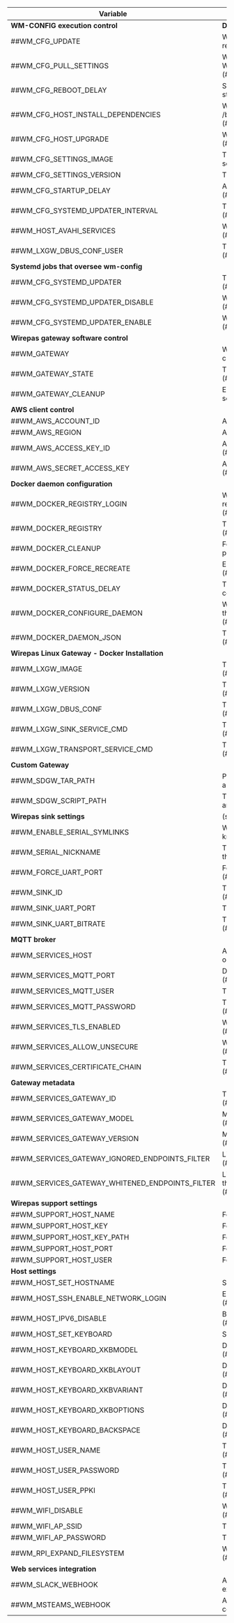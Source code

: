 | **Variable**                                    | **Definition**                                                                                                                                                    |
| ----------------------------------------------- | ----------------------------------------------------------------------------------------------------------------------------------------------------------------- |
| **WM-CONFIG execution control**                 | **Definition**                                                                                                                                                    |
| ##WM_CFG_UPDATE                                 | When *true* the wm-config executable will be updated and the device will reboot (##WM_CFG_UPDATE_DEFAULT)                                                         |
| ##WM_CFG_PULL_SETTINGS                          | When *true* the wm-config will pull a settings image based on the WM_CFG_SETTINGS_IMAGE and WM_CFG_SETTINGS_VERSION (##WM_CFG_PULL_SETTINGS_DEFAULT)              |
| ##WM_CFG_REBOOT_DELAY                           | Sets the amount of seconds to wait before taking an action, such as a status report (##WM_CFG_REBOOT_DELAY_DEFAULT)                                               |
| ##WM_CFG_HOST_INSTALL_DEPENDENCIES              | When *true* the wm-config will run (if present) /boot/wirepas/host_requiremens.sh and /boot/wirepas/requirements.txt (##WM_CFG_HOST_INSTALL_DEPENDENCIES_DEFAULT) |
| ##WM_CFG_HOST_UPGRADE                           | When *true* the wm-config will ensure all host packages are upgraded (##WM_CFG_HOST_UPGRADE_DEFAULT)                                                              |
| ##WM_CFG_SETTINGS_IMAGE                         | The registry and name of the docker image containing the wm-config settings (##WM_CFG_SETTINGS_IMAGE_DEFAULT)                                                     |
| ##WM_CFG_SETTINGS_VERSION                       | The image tag to pull (##WM_CFG_SETTINGS_VERSION_DEFAULT)                                                                                                         |
| ##WM_CFG_STARTUP_DELAY                          | An arbitary amount of seconds to wait for the host to receive an ip (##WM_CFG_STARTUP_DELAY_DEFAULT)                                                              |
| ##WM_CFG_SYSTEMD_UPDATER_INTERVAL               | The amount of seconds between each run of the SYSTEMD job (##WM_CFG_SYSTEMD_UPDATER_INTERVAL_DEFAULT)                                                             |
| ##WM_HOST_AVAHI_SERVICES                        | Where to source avahi services from (##WM_HOST_AVAHI_SERVICES_DEFAULT)                                                                                            |
| ##WM_LXGW_DBUS_CONF_USER                        | The user to give access to the wirepas services over dbus (##WM_LXGW_DBUS_CONF_USER_DEFAULT)                                                                      |
| **Systemd jobs that oversee wm-config**         |                                                                                                                                                                   |
| ##WM_CFG_SYSTEMD_UPDATER                        | The name of the systemd job that monitors the wm-config state (##WM_CFG_SYSTEMD_UPDATER_DEFAULT)                                                                  |
| ##WM_CFG_SYSTEMD_UPDATER_DISABLE                | When *true* the systemd job will be disabled (##WM_CFG_SYSTEMD_UPDATER_DISABLE_DEFAULT)                                                                           |
| ##WM_CFG_SYSTEMD_UPDATER_ENABLE                 | When *true* the systemd job will be enabled and started (##WM_CFG_SYSTEMD_UPDATER_ENABLE_DEFAULT)                                                                 |
| **Wirepas gateway software control**            |                                                                                                                                                                   |
| ##WM_GATEWAY                                    | Which gateway software to use, lxgw or sdgw (eg, bundle installation or custom script execution) (##WM_GATEWAY_DEFAULT)                                           |
| ##WM_GATEWAY_STATE                              | The state of the wm-services (start/stop) (##WM_GATEWAY_STATE_DEFAULT)                                                                                            |
| ##WM_GATEWAY_CLEANUP                            | Ensures that all running services are terminatting before starting the selected gateway services (##WM_GATEWAY_CLEANUP_DEFAULT)                                   |
| **AWS client control**                          |                                                                                                                                                                   |
| ##WM_AWS_ACCOUNT_ID                             | AWS account id tied with the aws client                                                                                                                           |
| ##WM_AWS_REGION                                 | AWS region to use with aws client (##WM_AWS_REGION_DEFAULT)                                                                                                       |
| ##WM_AWS_ACCESS_KEY_ID                          | AWS access key to use with aws client (##WM_AWS_ACCESS_KEY_ID_DEFAULT)                                                                                            |
| ##WM_AWS_SECRET_ACCESS_KEY                      | AWS secret access key to use with the aws client (##WM_AWS_SECRET_ACCESS_KEY_DEFAULT)                                                                             |
| **Docker daemon configuration**                 |                                                                                                                                                                   |
| ##WM_DOCKER_REGISTRY_LOGIN                      | When true, wm-config will authenticate the Docker daemon with a remote registry (support: AWS only) (##WM_DOCKER_REGISTRY_LOGIN_DEFAULT)                          |
| ##WM_DOCKER_REGISTRY                            | The Docker registry from where to pull images (##WM_DOCKER_REGISTRY_DEFAULT)                                                                                      |
| ##WM_DOCKER_CLEANUP                             | Forces a cleanup of all running docker containers and performs a system prune (##WM_DOCKER_CLEANUP_DEFAULT)                                                       |
| ##WM_DOCKER_FORCE_RECREATE                      | Ensures that containers are recreated whenever the services are restored (##WM_DOCKER_FORCE_RECREATE_DEFAULT)                                                     |
| ##WM_DOCKER_STATUS_DELAY                        | The amount of seconds to wait before printing the status of the docker containers (##WM_DOCKER_STATUS_DELAY_DEFAULT)                                              |
| ##WM_DOCKER_CONFIGURE_DAEMON                    | When true, wm-config will attempt to configure the docker dameon with the JSON present in WM_DOCKER_DAEMON_JSON (##WM_DOCKER_CONFIGURE_DAEMON_DEFAULT)            |
| ##WM_DOCKER_DAEMON_JSON                         | The JSON text to configure the docker daemon with (##WM_DOCKER_DAEMON_JSON_DEFAULT)                                                                               |
| **Wirepas Linux Gateway - Docker Installation** |                                                                                                                                                                   |
| ##WM_LXGW_IMAGE                                 | The name of the WM Gateway Docker image to pull (##WM_LXGW_IMAGE_DEFAULT)                                                                                         |
| ##WM_LXGW_VERSION                               | The tag associated with the WM Gateway image (##WM_LXGW_VERSION_DEFAULT)                                                                                          |
| ##WM_LXGW_DBUS_CONF                             | The DBUS configuration file to be present in the host environment (##WM_LXGW_DBUS_CONF_DEFAULT)                                                                   |
| ##WM_LXGW_SINK_SERVICE_CMD                      | The sink command to use with the sink service (##WM_LXGW_SINK_SERVICE_CMD_DEFAULT)                                                                                |
| ##WM_LXGW_TRANSPORT_SERVICE_CMD                 | The transport command to use with the transport service (##WM_LXGW_TRANSPORT_SERVICE_CMD_DEFAULT)                                                                 |
| **Custom Gateway**                              |                                                                                                                                                                   |
| ##WM_SDGW_TAR_PATH                              | Path to a tar which will be extracted and brough up by docker compose if a run script is not present (##WM_SDGW_TAR_PATH_DEFAULT)                                 |
| ##WM_SDGW_SCRIPT_PATH                           | The path to a generic script to handle the start of a gateway service or any other host job (##WM_SDGW_SCRIPT_PATH_DEFAULT)                                       |
| **Wirepas sink settings**                       | (sinks are auto enumerated from version 1.2.0 onwards)                                                                                                            |
| ##WM_ENABLE_SERIAL_SYMLINKS                     | When true, the wm-config will ensure Wirepas complaint devices are known with a given alias (##WM_ENABLE_SERIAL_SYMLINKS_DEFAULT)                                 |
| ##WM_SERIAL_NICKNAME                            | The serial alias to associate with a Wirepas complaint device attached to the host (##WM_SERIAL_NICKNAME_DEFAULT)                                                 |
| ##WM_FORCE_UART_PORT                            | Force the designated port to be used with the sink service (##WM_FORCE_UART_PORT_DEFAULT)                                                                         |
| ##WM_SINK_ID                                    | The pseudo id of the sink served by the sink service (##WM_SINK_ID_DEFAULT)                                                                                       |
| ##WM_SINK_UART_PORT                             | The default sink port (##WM_SINK_UART_PORT_DEFAULT)                                                                                                               |
| ##WM_SINK_UART_BITRATE                          | The baudrate to use when communicating with the sink device (##WM_SINK_UART_BITRATE_DEFAULT)                                                                      |
| **MQTT broker**                                 |                                                                                                                                                                   |
| ##WM_SERVICES_HOST                              | A hostname where to push the gateway data, eg, MQTT broker hostname or ip (##WM_SERVICES_HOST_DEFAULT)                                                            |
| ##WM_SERVICES_MQTT_PORT                         | Defines the MQTT port to use (unsecure 1883, secure 8883) (##WM_SERVICES_MQTT_PORT_DEFAULT)                                                                       |
| ##WM_SERVICES_MQTT_USER                         | The device's MQTT username (##WM_SERVICES_MQTT_USER_DEFAULT)                                                                                                      |
| ##WM_SERVICES_MQTT_PASSWORD                     | The device's MQTT password (##WM_SERVICES_MQTT_PASSWORD_DEFAULT)                                                                                                  |
| ##WM_SERVICES_TLS_ENABLED                       | When true, a secure connection will be established (##WM_SERVICES_TLS_ENABLED_DEFAULT)                                                                            |
| ##WM_SERVICES_ALLOW_UNSECURE                    | When true, allows an unsecure connection to be established (##WM_SERVICES_ALLOW_UNSECURE_DEFAULT)                                                                 |
| ##WM_SERVICES_CERTIFICATE_CHAIN                 | The path to the CA certificate (##WM_SERVICES_CERTIFICATE_CHAIN_DEFAULT)                                                                                          |
| **Gateway metadata**                            |                                                                                                                                                                   |
| ##WM_SERVICES_GATEWAY_ID                        | The id used to identifying the gateway at the MQTT level (##WM_SERVICES_GATEWAY_ID_DEFAULT)                                                                       |
| ##WM_SERVICES_GATEWAY_MODEL                     | Metadata about the gateway model (##WM_SERVICES_GATEWAY_MODEL_DEFAULT)                                                                                            |
| ##WM_SERVICES_GATEWAY_VERSION                   | Metadata about the gateway version (##WM_SERVICES_GATEWAY_VERSION_DEFAULT)                                                                                        |
| ##WM_SERVICES_GATEWAY_IGNORED_ENDPOINTS_FILTER  | List of endpoints that should not be published to the MQTT broker (##WM_SERVICES_GATEWAY_IGNORED_ENDPOINTS_FILTER_DEFAULT)                                        |
| ##WM_SERVICES_GATEWAY_WHITENED_ENDPOINTS_FILTER | List of endpoints whose payload should be zeroed out when published to the broker (##WM_SERVICES_GATEWAY_WHITENED_ENDPOINTS_FILTER_DEFAULT)                       |
| **Wirepas support settings**                    |                                                                                                                                                                   |
| ##WM_SUPPORT_HOST_NAME                          | For Wirepas support (##WM_SUPPORT_HOST_NAME_DEFAULT)                                                                                                              |
| ##WM_SUPPORT_HOST_KEY                           | For Wirepas support (##WM_SUPPORT_HOST_KEY_DEFAULT)                                                                                                               |
| ##WM_SUPPORT_HOST_KEY_PATH                      | For Wirepas support (##WM_SUPPORT_HOST_KEY_PATH_DEFAULT)                                                                                                          |
| ##WM_SUPPORT_HOST_PORT                          | For Wirepas support (##WM_SUPPORT_HOST_PORT_DEFAULT)                                                                                                              |
| ##WM_SUPPORT_HOST_USER                          | For Wirepas support (##WM_SUPPORT_HOST_USER_DEFAULT)                                                                                                              |
| **Host settings**                               |                                                                                                                                                                   |
| ##WM_HOST_SET_HOSTNAME                          | Sets the hostname of the host (##WM_HOST_SET_HOSTNAME_DEFAULT)                                                                                                    |
| ##WM_HOST_SSH_ENABLE_NETWORK_LOGIN              | Enables ssh login using plain text passwords (Raspi only) (##WM_HOST_SSH_ENABLE_NETWORK_LOGIN_DEFAULT)                                                            |
| ##WM_HOST_IPV6_DISABLE                          | Blacklists the IPv6 module and reboots the host (##WM_HOST_IPV6_DISABLE_DEFAULT)                                                                                  |
| ##WM_HOST_SET_KEYBOARD                          | Sets the host's keyboard (##WM_HOST_SET_KEYBOARD_DEFAULT)                                                                                                         |
| ##WM_HOST_KEYBOARD_XKBMODEL                     | Defines the host's keyboard model (##WM_HOST_KEYBOARD_XKBMODEL_DEFAULT)                                                                                           |
| ##WM_HOST_KEYBOARD_XKBLAYOUT                    | Defines the host's keyboard layout (##WM_HOST_KEYBOARD_XKBLAYOUT_DEFAULT)                                                                                         |
| ##WM_HOST_KEYBOARD_XKBVARIANT                   | Defines the host's keyboard variant (##WM_HOST_KEYBOARD_XKBVARIANT_DEFAULT)                                                                                       |
| ##WM_HOST_KEYBOARD_XKBOPTIONS                   | Defines the host's keyboard options (##WM_HOST_KEYBOARD_XKBOPTIONS_DEFAULT)                                                                                       |
| ##WM_HOST_KEYBOARD_BACKSPACE                    | Defines the host's keyboard backspace (##WM_HOST_KEYBOARD_BACKSPACE_DEFAULT)                                                                                      |
| ##WM_HOST_USER_NAME                             | The username of the host's admin user (##WM_HOST_USER_NAME_DEFAULT)                                                                                               |
| ##WM_HOST_USER_PASSWORD                         | The password of the host's admin user (##WM_HOST_USER_PASSWORD_DEFAULT)                                                                                           |
| ##WM_HOST_USER_PPKI                             | The public key to authorize in the ssh authorized keys (##WM_HOST_USER_PPKI_DEFAULT)                                                                              |
| ##WM_WIFI_DISABLE                               | When true forces the WiFi interface to be down (##WM_WIFI_DISABLE_DEFAULT)                                                                                        |
| ##WM_WIFI_AP_SSID                               | The WiFi SSID to connect to (##WM_WIFI_AP_SSID_DEFAULT)                                                                                                           |
| ##WM_WIFI_AP_PASSWORD                           | The WiFi's SSID password (##WM_WIFI_AP_PASSWORD_DEFAULT)                                                                                                          |
| ##WM_RPI_EXPAND_FILESYSTEM                      | When true expands the raspi filesystem (##WM_RPI_EXPAND_FILESYSTEM_DEFAULT)                                                                                       |
| **Web services integration**                    |                                                                                                                                                                   |
| ##WM_SLACK_WEBHOOK                              | A slack webhook where to post information about the wm-config execution (##WM_SLACK_WEBHOOK_DEFAULT)                                                              |
| ##WM_MSTEAMS_WEBHOOK                            | A microsoft teams webhook where to post information about the wm-config execution (##WM_MSTEAMS_WEBHOOK_DEFAULT)                                                  |
